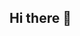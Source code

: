 ## Hi there 👋

<!--
**samanatt/samanatt** is a ✨ _special_ ✨ repository because its `README.md` (this file) appears on your GitHub profile.

# سلام! 👋
به پروفایل من خوش آمدید! 🌟


![Top Langs](https://github-readme-stats.vercel.app/api/top-langs/?username=samanatt&layout=compact)


![Top Langs](https://github-readme-stats.vercel.app/api/top-langs/?username=USERNAME&layout=compact&theme=dark)

